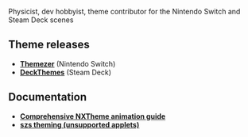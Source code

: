Physicist, dev hobbyist, theme contributor for the Nintendo Switch and Steam Deck scenes

## Theme releases

- **[Themezer](https://themezer.net/creators/382997176307154945)** (Nintendo Switch)
- **[DeckThemes](https://deckthemes.com/users/view?userId=Discord|382997176307154945)** (Steam Deck)

## Documentation

- **[Comprehensive NXTheme animation guide](https://layoutdocs.themezer.net/guide/animations/)**
- **[szs theming (unsupported applets)](https://layoutdocs.themezer.net/guide/manualszs/)**
